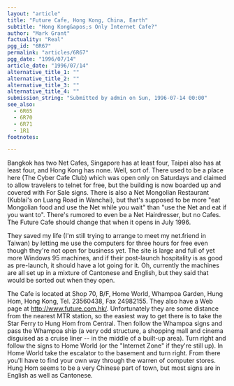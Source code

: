 ```yaml
---
layout: "article"
title: "Future Cafe, Hong Kong, China, Earth"
subtitle: "Hong Kong&apos;s Only Internet Cafe?"
author: "Mark Grant"
factuality: "Real"
pgg_id: "6R67"
permalink: "articles/6R67"
pgg_date: "1996/07/14"
article_date: "1996/07/14"
alternative_title_1: ""
alternative_title_2: ""
alternative_title_3: ""
alternative_title_4: ""
submission_string: "Submitted by admin on Sun, 1996-07-14 00:00"
see_also:
  - 6R65
  - 6R70
  - 6R71
  - 1R1
footnotes: 

---
```

<div>
<p>Bangkok has two Net Cafes, Singapore has at least four, Taipei also has at least four, and Hong Kong has none. Well, sort of. There used to be a place here (The Cyber Cafe Club) which was open only on Saturdays and claimed to allow travelers to telnet for free, but the building is now boarded up and covered with For Sale signs. There is also a Net Mongolian Restaurant (Kublai's on Luang Road in Wanchai), but that's supposed to be more "eat Mongolian food and use the Net while you wait" than "use the Net and eat if you want to". There's rumored to even be a Net Hairdresser, but no Cafes. The Future Cafe should change that when it opens in July 1996.</p>
<p>They saved my life (I'm still trying to arrange to meet my net.friend in Taiwan) by letting me use the computers for three hours for free even though they're not open for business yet. The site is large and full of yet more Windows 95 machines, and if their post-launch hospitality is as good as pre-launch, it should have a lot going for it. Oh, currently the machines are all set up in a mixture of Cantonese and English, but they said that would be sorted out when they open.</p>
<p>The Cafe is located at Shop 70, B/F, Home World, Whampoa Garden, Hung Hom, Hong Kong, Tel. 23560438, Fax 24982155. They also have a Web page at <a href="https://web.archive.org/web/20130205235537/http://www.future.com.hk/">http://www.future.com.hk/</a>. Unfortunately they are some distance from the nearest MTR station, so the easiest way to get there is to take the Star Ferry to Hung Hom from Central. Then follow the Whampoa signs and pass the Whampoa ship (a very odd structure, a shopping mall and cinema disguised as a cruise liner -- in the middle of a built-up area). Turn right and follow the signs to Home World (or the "Internet Zone" if they're still up). In Home World take the escalator to the basement and turn right. From there you'll have to find your own way through the warren of computer stores. Hung Hom seems to be a very Chinese part of town, but most signs are in English as well as Cantonese.</p>
</div>
